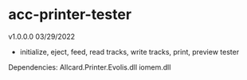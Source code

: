 # acc-printer-tester

v1.0.0.0 03/29/2022
- initialize, eject, feed, read tracks, write tracks, print, preview tester

Dependencies:
  Allcard.Printer.Evolis.dll
  iomem.dll
